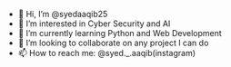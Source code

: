- 👋 Hi, I’m @syedaaqib25
- 👀 I’m interested in Cyber Security and AI
- 🌱 I’m currently learning Python and Web Development
- 💞️ I’m looking to collaborate on any project I can do
- 📫 How to reach me: @syed._.aaqib(instagram)
